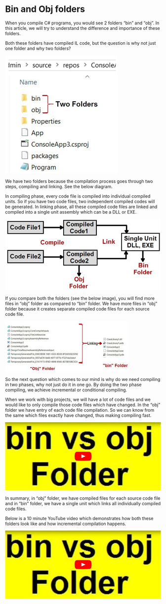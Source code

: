 # Bin and Obj folders

When you compile C# programs, you would see 2 folders “bin” and “obj”. In this article, we will try to understand the difference and importance of these folders.

Both these folders have compiled IL code, but the question is why not just one folder and why two folders?

![Image 1](/Resources/bin_and_obj/bin_and_obj_1.jpg)

We have two folders because the compilation process goes through two steps, compiling and linking. See the below diagram.

In compiling phase, every code file is compiled into individual compiled units. So if you have two code files, two independent compiled codes will be generated.
In linking phase, all these compiled code files are linked and compiled into a single unit assembly which can be a DLL or EXE.

![Image 2](/Resources/bin_and_obj/bin_and_obj_2.jpg)

If you compare both the folders (see the below image), you will find more files in “obj” folder as compared to “bin” folder. We have more files in “obj” folder because it creates separate compiled code files for each source code file.

![Image 3](/Resources/bin_and_obj/bin_and_obj_3.jpg)

So the next question which comes to our mind is why do we need compiling in two phases, why not just do it in one go. By doing the two phase compiling, we achieve incremental or conditional compiling.

When we work with big projects, we will have a lot of code files and we would like to only compile those code files which have changed. In the “obj” folder we have entry of each code file compilation. So we can know from the same which files exactly have changed, thus making compiling fast.

![Image 4](/Resources/bin_and_obj/bin_and_obj_4.jpg)

In summary, in “obj” folder, we have compiled files for each source code file and in “bin” folder, we have a single unit which links all individually compiled code files.

Below is a 10 minute YouTube video which demonstrates how both these folders look like and how incremental compilation happens.

[![C# bin vs obj folder](/Resources/bin_and_obj/bin_and_obj_5.jpg)](https://www.youtube.com/watch?v=vjHage_2g4Y)
